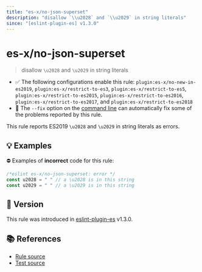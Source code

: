 ```yaml
---
title: "es-x/no-json-superset"
description: "disallow `\\u2028` and `\\u2029` in string literals"
since: "[eslint-plugin-es] v1.3.0"
---
```


# es-x/no-json-superset
> disallow `\u2028` and `\u2029` in string literals

- ✅ The following configurations enable this rule: `plugin:es-x/no-new-in-es2019`, `plugin:es-x/restrict-to-es3`, `plugin:es-x/restrict-to-es5`, `plugin:es-x/restrict-to-es2015`, `plugin:es-x/restrict-to-es2016`, `plugin:es-x/restrict-to-es2017`, and `plugin:es-x/restrict-to-es2018`
- 🔧 The `--fix` option on the [command line](https://eslint.org/docs/user-guide/command-line-interface#fixing-problems) can automatically fix some of the problems reported by this rule.

This rule reports ES2019 `\u2028` and `\u2029` in string literals as errors.

## 💡 Examples

⛔ Examples of **incorrect** code for this rule:

<eslint-playground fix type="bad" code="/*eslint es-x/no-json-superset: error */
const u2028 = &quot;&#x2028;&quot; // a \u2028 is in this string
const u2029 = &quot;&#x2029;&quot; // a \u2029 is in this string
">

```js
/*eslint es-x/no-json-superset: error */
const u2028 = " " // a \u2028 is in this string
const u2029 = " " // a \u2029 is in this string
```

</eslint-playground>

## 🚀 Version

This rule was introduced in [eslint-plugin-es] v1.3.0.

[eslint-plugin-es]: https://github.com/mysticatea/eslint-plugin-es

## 📚 References

- [Rule source](https://github.com/eslint-community/eslint-plugin-es-x/blob/master/lib/rules/no-json-superset.js)
- [Test source](https://github.com/eslint-community/eslint-plugin-es-x/blob/master/tests/lib/rules/no-json-superset.js)
